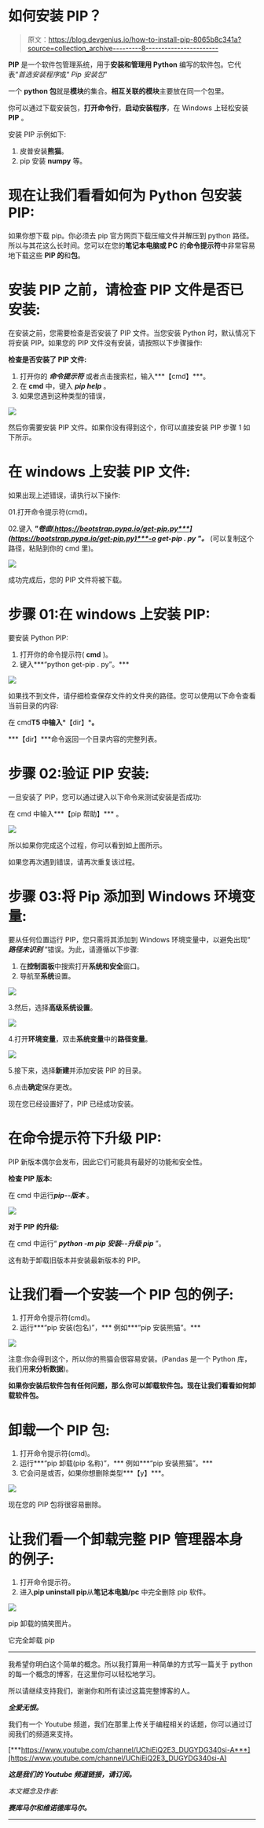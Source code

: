 # 如何安装 PIP？

> 原文：<https://blog.devgenius.io/how-to-install-pip-8065b8c341a?source=collection_archive---------8----------------------->

**PIP** 是一个软件包管理系统，用于**安装和管理用 Python** 编写的软件包。它代表“*首选安装程序*或“ *Pip 安装包*”

一个 **python 包**就是**模块**的集合。**相互关联的模块**主要放在同一个包里。

你可以通过下载安装包，**打开命令行**，**启动安装程序**，在 Windows 上轻松安装 **PIP** 。

安装 PIP 示例如下:

1.  皮普安装**熊猫**。
2.  pip 安装 **numpy** 等。

# 现在让我们看看如何为 Python 包安装 PIP:

如果你想下载 pip。你必须去 pip 官方网页下载压缩文件并解压到 python 路径。所以与其花这么长时间。您可以在您的**笔记本电脑或 PC** 的**命令提示符**中非常容易地下载这些 **PIP 的**和**包**。

# 安装 PIP 之前，请检查 PIP 文件是否已安装:

在安装之前，您需要检查是否安装了 PIP 文件。当您安装 Python 时，默认情况下将安装 PIP。如果您的 PIP 文件没有安装，请按照以下步骤操作:

**检查是否安装了 PIP 文件:**

1.  打开你的 ***命令提示符*** 或者点击搜索栏，输入***【cmd】***。
2.  在 **cmd** 中，键入 ***pip help*** 。
3.  如果您遇到这种类型的错误，

![](img/1d07ed92883e0309283a3feae36c0d3f.png)

然后你需要安装 PIP 文件。如果你没有得到这个，你可以直接安装 PIP 步骤 1 如下所示。

# 在 windows 上安装 PIP 文件:

如果出现上述错误，请执行以下操作:

01.打开命令提示符(cmd)。

02.键入 ***"卷曲***[***https://bootstrap.pypa.io/get-pip.py***](https://bootstrap.pypa.io/get-pip.py)***-o get-pip . py "。*** (可以复制这个路径，粘贴到你的 cmd 里)。

![](img/b2310eca04646f76a45e172d016bdd10.png)

成功完成后，您的 PIP 文件将被下载。

# **步骤 01:在 windows 上安装 PIP:**

要安装 Python PIP:

1.  打开你的命令提示符( **cmd** )。
2.  键入***“python get-pip . py”。***

![](img/f887223f72084a9b88bc1878d876af97.png)

如果找不到文件，请仔细检查保存文件的文件夹的路径。您可以使用以下命令查看当前目录的内容:

在 cmd**T5 中输入***【dir】***。**

***【dir】***命令返回一个目录内容的完整列表。

# 步骤 02:验证 PIP 安装:

一旦安装了 PIP，您可以通过键入以下命令来测试安装是否成功:

在 cmd 中输入***【pip 帮助】*** 。

![](img/836dc929784a9a1422a254082a2c6ede.png)

所以如果你完成这个过程，你可以看到如上图所示。

如果您再次遇到错误，请再次重复该过程。

# 步骤 03:将 Pip 添加到 Windows 环境变量:

要从任何位置运行 PIP，您只需将其添加到 Windows 环境变量中，以避免出现“ ***路径未识别*** ”错误。为此，请遵循以下步骤:

1.  在**控制面板**中搜索打开**系统和安全**窗口。
2.  导航至**系统**设置。

![](img/fa6e695dec277030ba00bba0946d4358.png)

3.然后，选择**高级系统设置**。

![](img/d80536cdf9fef7903745e88356a0b4f1.png)

4.打开**环境变量**，双击**系统变量**中的**路径变量**。

![](img/7f54351131597ae6dc41326ed524a5a5.png)

5.接下来，选择**新建**并添加安装 PIP 的目录。

6.点击**确定**保存更改。

现在您已经设置好了，PIP 已经成功安装。

# 在命令提示符下升级 PIP:

PIP 新版本偶尔会发布，因此它们可能具有最好的功能和安全性。

**检查 PIP 版本:**

在 cmd 中运行***pip--版本*** 。

![](img/22dd6a968ffc62750ce4c5b54afacf3a.png)

**对于 PIP 的升级:**

在 cmd 中运行“ ***python -m pip 安装--升级 pip*** ”。

这有助于卸载旧版本并安装最新版本的 PIP。

# 让我们看一个安装一个 PIP 包的例子:

1.  打开命令提示符(cmd)。
2.  运行***“pip 安装(包名)”，*** 例如***“pip 安装熊猫”。***

![](img/cdd6fac760a32b21740155c3190e02bf.png)

注意:你会得到这个，所以你的熊猫会很容易安装。(Pandas 是一个 Python 库，我们用**来分析数据**)。

**如果你安装后软件包有任何问题，那么你可以卸载软件包。现在让我们看看如何卸载软件包。**

# 卸载一个 PIP 包:

1.  打开命令提示符(cmd)。
2.  运行***“pip 卸载(pip 名称)”，*** 例如***“pip 安装熊猫”。***
3.  它会问是或否，如果你想删除类型***【y】***。

![](img/6fa4a7178d5f8411e3e3ab79c69d1a6e.png)

现在您的 PIP 包将很容易删除。

# 让我们看一个卸载完整 PIP 管理器本身的例子:

1.  打开命令提示符。
2.  进入**pip uninstall pip**从**笔记本电脑/pc** 中完全删除 pip 软件。

![](img/603ddcd28c1f73b5e7cff295221724f6.png)

pip 卸载的搞笑图片。

它完全卸载 pip

*******************************************************************

我希望你明白这个简单的概念。所以我打算用一种简单的方式写一篇关于 python 的每一个概念的博客，在这里你可以轻松地学习。

所以请继续支持我们，谢谢你和所有读过这篇完整博客的人。

***全爱无恨。***

我们有一个 Youtube 频道，我们在那里上传关于编程相关的话题，你可以通过订阅我们的频道来支持。

[***https://www.youtube.com/channel/UChiEiQ2E3_DUGYDG340si-A***](https://www.youtube.com/channel/UChiEiQ2E3_DUGYDG340si-A)

***这是我们的 Youtube 频道链接，请订阅。***

*本文概念及作者:*

***赛库马尔和维诺德库马尔。***

*******************************************************************